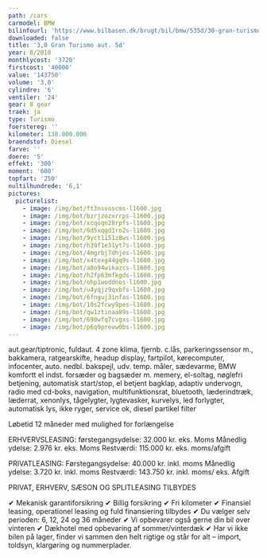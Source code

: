 ```yaml
---
path: /cars
carmodel: BMW
bilinfourl: 'https://www.bilbasen.dk/brugt/bil/bmw/535d/30-gran-turismo-aut-5d/4216675'
downloaded: false
title: '3,0 Gran Turismo aut. 5d'
year: 8/2010
monthlycost: '3720'
firstcost: '40000'
value: '143750'
volume: '3,0'
cylindre: '6'
ventiler: '24'
gear: 8 gear
traek: ja
type: Turismo
foerstereg: ''
kilometer: 138.000.000
braendstof: Diesel
farve: ''
doere: '5'
effekt: '300'
moment: '600'
topfart: '250'
nultilhundrede: '6,1'
pictures:
  picturelist:
    - image: /img/bot/ft3nsvoscms-l1600.jpg
    - image: /img/bot/bzrjzozxrrps-l1600.jpg
    - image: /img/bot/xcqoqn28rpfs-l1600.jpg
    - image: /img/bot/6d5xqgd1ro2s-l1600.jpg
    - image: /img/bot/9yct1151z8ws-l1600.jpg
    - image: /img/bot/h39f1e31yt7s-l1600.jpg
    - image: /img/bot/4mgrbj7dhjes-l1600.jpg
    - image: /img/bot/x4texg44gq9s-l1600.jpg
    - image: /img/bot/a8o94wikazcs-l1600.jpg
    - image: /img/bot/h2fp63mfkgds-l1600.jpg
    - image: /img/bot/ohp1woddnos-l1600.jpg
    - image: /img/bot/u4yqjz9qxbfs-l1600.jpg
    - image: /img/bot/6fnguj3infas-l1600.jpg
    - image: /img/bot/10s2fcwy9pes-l1600.jpg
    - image: /img/bot/qw1ztinaa89s-l1600.jpg
    - image: /img/bot/690wfq7cvgxs-l1600.jpg
    - image: /img/bot/p6q9prevw0bs-l1600.jpg
---
```

aut.gear/tiptronic, fuldaut. 4 zone klima, fjernb. c.lås, parkeringssensor m., bakkamera, ratgearskifte, headup display, fartpilot, kørecomputer, infocenter, auto. nedbl. bakspejl, udv. temp. måler, sædevarme, BMW komfortt el indst. forsæder og bagsæder m. memery, el-soltag, nøglefri betjening, automatisk start/stop, el betjent bagklap, adaptiv undervogn, radio med cd-boks, navigation, multifunktionsrat, bluetooth, læderindtræk, læderrat, xenonlys, tågelygter, lygtevasker, kurvelys, led forlygter, automatisk lys, ikke ryger, service ok, diesel partikel filter

Løbetid 12 måneder med mulighed for forlængelse 

ERHVERVSLEASING:
førstegangsydelse: 32.000 kr. eks. Moms 
Månedlig ydelse: 2.976 kr. eks. Moms
Restværdi: 115.000 kr. eks. moms/afgift

PRIVATLEASING:
Førstegangsydelse: 40.000 kr. inkl. moms
Månedlig ydelse: 3.720 kr. inkl. moms
Restværdi: 143.750 kr. inkl. moms/ eks. Afgift

PRIVAT, ERHVERV, SÆSON OG SPLITLEASING TILBYDES 

✔ Mekanisk garantiforsikring 
✔ Billig forsikring 
✔ Fri kilometer
✔ Finansiel leasing, operationel leasing og fuld finansiering tilbydes
✔ Du vælger selv perioden: 6, 12, 24 og 36 måneder
✔ Vi opbevarer også gerne din bil over vinteren 
✔ Dækhotel med opbevaring af sommer/vinterdæk
✔ Har vi ikke bilen på lager, finder vi sammen den helt rigtige og står for alt – import, toldsyn, klargøring og nummerplader. 


